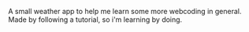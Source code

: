 A small weather app to help me learn some more webcoding in general. Made by following a tutorial, so i'm learning by doing.
